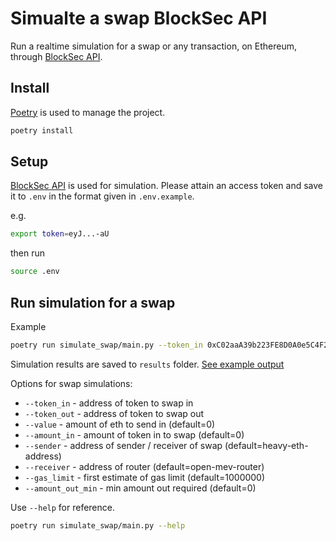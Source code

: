 # Simualte a swap BlockSec API

Run a realtime simulation for a swap or any transaction, on Ethereum, through [BlockSec API](https://docs.blocksec.com/mopsus/pre-execution-api).

## Install
[Poetry](https://python-poetry.org/) is used to manage the project.

```bash
poetry install
```

## Setup
[BlockSec API](https://docs.blocksec.com/mopsus/pre-execution-api) is used for simulation. Please attain an access token and save it to `.env` in the format given in `.env.example`.

e.g.
```bash
export token=eyJ...-aU
```

then run
```bash
source .env
```
## Run simulation for a swap
Example 
```bash
poetry run simulate_swap/main.py --token_in 0xC02aaA39b223FE8D0A0e5C4F27eAD9083C756Cc2 --token_out 0xA0b86991c6218b36c1d19D4a2e9Eb0cE3606eB48 --value 1000000000000000000
```

Simulation results are saved to `results` folder. [See example output](results/1673709882.json)

Options for swap simulations:

- `--token_in` - address of token to swap in
- `--token_out` - address of token to swap out
- `--value` - amount of eth to send in (default=0)
- `--amount_in` - amount of token in to swap  (default=0)
- `--sender` - address of sender / receiver of swap (default=heavy-eth-address)
- `--receiver` - address of router (default=open-mev-router)
- `--gas_limit` - first estimate of gas limit (default=1000000)
- `--amount_out_min` - min amount out required (default=0)

Use `--help` for reference.
```bash
poetry run simulate_swap/main.py --help
```